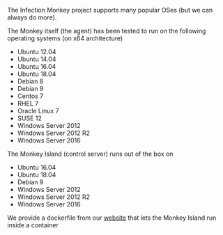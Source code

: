 The Infection Monkey project supports many popular OSes (but we can always do more).

The Monkey itself (the agent) has been tested to run on the following operating systems (on x64 architecture)
* Ubuntu 12.04
* Ubuntu 14.04
* Ubuntu 16.04
* Ubuntu 18.04
* Debian 8
* Debian 9
* Centos 7
* RHEL 7
* Oracle Linux 7
* SUSE 12
* Windows Server 2012
* Windows Server 2012 R2
* Windows Server 2016

The Monkey Island (control server) runs out of the box on 
* Ubuntu 16.04
* Ubuntu 18.04
* Debian 9
* Windows Server 2012
* Windows Server 2012 R2
* Windows Server 2016

We provide a dockerfile from our [website](http://infectionmonkey.com/) that lets the Monkey Island run inside a container 
